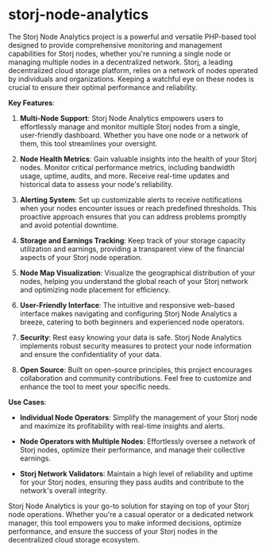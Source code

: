 # storj-node-analytics
The Storj Node Analytics project is a powerful and versatile PHP-based tool designed to provide comprehensive monitoring and management capabilities for Storj nodes, whether you're running a single node or managing multiple nodes in a decentralized network. Storj, a leading decentralized cloud storage platform, relies on a network of nodes operated by individuals and organizations. Keeping a watchful eye on these nodes is crucial to ensure their optimal performance and reliability.

**Key Features**:

1. **Multi-Node Support**: Storj Node Analytics empowers users to effortlessly manage and monitor multiple Storj nodes from a single, user-friendly dashboard. Whether you have one node or a network of them, this tool streamlines your oversight.

2. **Node Health Metrics**: Gain valuable insights into the health of your Storj nodes. Monitor critical performance metrics, including bandwidth usage, uptime, audits, and more. Receive real-time updates and historical data to assess your node's reliability.

3. **Alerting System**: Set up customizable alerts to receive notifications when your nodes encounter issues or reach predefined thresholds. This proactive approach ensures that you can address problems promptly and avoid potential downtime.

4. **Storage and Earnings Tracking**: Keep track of your storage capacity utilization and earnings, providing a transparent view of the financial aspects of your Storj node operation.

5. **Node Map Visualization**: Visualize the geographical distribution of your nodes, helping you understand the global reach of your Storj network and optimizing node placement for efficiency.

6. **User-Friendly Interface**: The intuitive and responsive web-based interface makes navigating and configuring Storj Node Analytics a breeze, catering to both beginners and experienced node operators.

7. **Security**: Rest easy knowing your data is safe. Storj Node Analytics implements robust security measures to protect your node information and ensure the confidentiality of your data.

8. **Open Source**: Built on open-source principles, this project encourages collaboration and community contributions. Feel free to customize and enhance the tool to meet your specific needs.

**Use Cases**:

- **Individual Node Operators**: Simplify the management of your Storj node and maximize its profitability with real-time insights and alerts.

- **Node Operators with Multiple Nodes**: Effortlessly oversee a network of Storj nodes, optimize their performance, and manage their collective earnings.

- **Storj Network Validators**: Maintain a high level of reliability and uptime for your Storj nodes, ensuring they pass audits and contribute to the network's overall integrity.

Storj Node Analytics is your go-to solution for staying on top of your Storj node operations. Whether you're a casual operator or a dedicated network manager, this tool empowers you to make informed decisions, optimize performance, and ensure the success of your Storj nodes in the decentralized cloud storage ecosystem.
